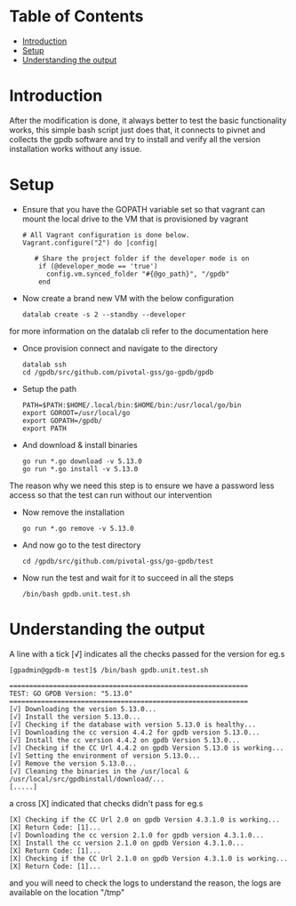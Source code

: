 Table of Contents
=================

   * [Introduction](#introduction)
   * [Setup](#setup)
   * [Understanding the output](#understanding-the-output)

# Introduction

After the modification is done, it always better to test the basic functionality works, this simple bash script just does that, it connects to pivnet and collects the gpdb software and try to install and verify all the version installation works without any issue.

# Setup 

+ Ensure that you have the GOPATH variable set so that vagrant can mount the local drive to the VM that is provisioned by vagrant
    ```
    # All Vagrant configuration is done below. 
    Vagrant.configure("2") do |config|
    
       # Share the project folder if the developer mode is on
        if (@developer_mode == 'true')
          config.vm.synced_folder "#{@go_path}", "/gpdb"
        end
    ```

+ Now create a brand new VM with the below configuration
    ```
    datalab create -s 2 --standby --developer
    ```
for more information on the datalab cli refer to the documentation here

+ Once provision connect and navigate to the directory 
    ```
    datalab ssh
    cd /gpdb/src/github.com/pivotal-gss/go-gpdb/gpdb
    ```
+ Setup the path 
    ```
    PATH=$PATH:$HOME/.local/bin:$HOME/bin:/usr/local/go/bin
    export GOROOT=/usr/local/go
    export GOPATH=/gpdb/
    export PATH
    ```
+ And download & install binaries
    ```
    go run *.go download -v 5.13.0
    go run *.go install -v 5.13.0
    ```
The reason why we need this step is to ensure we have a password less access so that the test can run without our intervention

+ Now remove the installation  
    ```
    go run *.go remove -v 5.13.0
    ```

+ And now go to the test directory
    ```
    cd /gpdb/src/github.com/pivotal-gss/go-gpdb/test
    ```

+ Now run the test and wait for it to succeed in all the steps
    ```
    /bin/bash gpdb.unit.test.sh
    ```

# Understanding the output

A line with a tick [√] indicates all the checks passed for the version for eg.s

```
[gpadmin@gpdb-m test]$ /bin/bash gpdb.unit.test.sh

============================================================
TEST: GO GPDB Version: "5.13.0"
============================================================
[√] Downloading the version 5.13.0...
[√] Install the version 5.13.0...
[√] Checking if the database with version 5.13.0 is healthy...
[√] Downloading the cc version 4.4.2 for gpdb version 5.13.0...
[√] Install the cc version 4.4.2 on gpdb Version 5.13.0...
[√] Checking if the CC Url 4.4.2 on gpdb Version 5.13.0 is working...
[√] Setting the environment of version 5.13.0...
[√] Remove the version 5.13.0...
[√] Cleaning the binaries in the /usr/local & /usr/local/src/gpdbinstall/download/...
[.....]
```

a cross [X] indicated that checks didn't pass for eg.s

```
[X] Checking if the CC Url 2.0 on gpdb Version 4.3.1.0 is working...
[X] Return Code: [1]...
[√] Downloading the cc version 2.1.0 for gpdb version 4.3.1.0...
[X] Install the cc version 2.1.0 on gpdb Version 4.3.1.0...
[X] Return Code: [1]...
[X] Checking if the CC Url 2.1.0 on gpdb Version 4.3.1.0 is working...
[X] Return Code: [1]...
```

and you will need to check the logs to understand the reason, the logs are available on the location "/tmp"